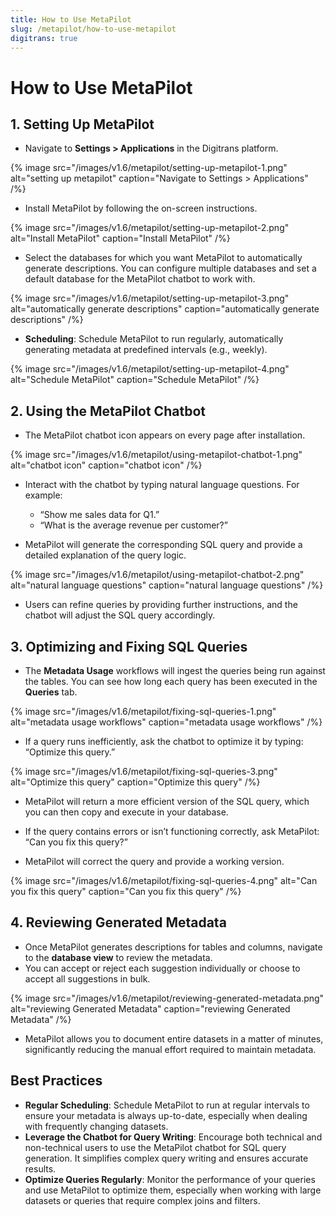 ```yaml
---
title: How to Use MetaPilot
slug: /metapilot/how-to-use-metapilot
digitrans: true
---
```


# How to Use MetaPilot

## 1. Setting Up MetaPilot
- Navigate to **Settings > Applications** in the Digitrans platform.

{% image
src="/images/v1.6/metapilot/setting-up-metapilot-1.png"
alt="setting up metapilot"
caption="Navigate to Settings > Applications"
/%}

- Install MetaPilot by following the on-screen instructions.

{% image
src="/images/v1.6/metapilot/setting-up-metapilot-2.png"
alt="Install MetaPilot"
caption="Install MetaPilot"
/%}

- Select the databases for which you want MetaPilot to automatically generate descriptions. You can configure multiple databases and set a default database for the MetaPilot chatbot to work with.

{% image
src="/images/v1.6/metapilot/setting-up-metapilot-3.png"
alt="automatically generate descriptions"
caption="automatically generate descriptions"
/%}

- **Scheduling**: Schedule MetaPilot to run regularly, automatically generating metadata at predefined intervals (e.g., weekly).

{% image
src="/images/v1.6/metapilot/setting-up-metapilot-4.png"
alt="Schedule MetaPilot"
caption="Schedule MetaPilot"
/%}

## 2. Using the MetaPilot Chatbot
- The MetaPilot chatbot icon appears on every page after installation.

{% image
src="/images/v1.6/metapilot/using-metapilot-chatbot-1.png"
alt="chatbot icon"
caption="chatbot icon"
/%}

- Interact with the chatbot by typing natural language questions. For example:
  - “Show me sales data for Q1.”
  - “What is the average revenue per customer?”

- MetaPilot will generate the corresponding SQL query and provide a detailed explanation of the query logic.

{% image
src="/images/v1.6/metapilot/using-metapilot-chatbot-2.png"
alt="natural language questions"
caption="natural language questions"
/%}

- Users can refine queries by providing further instructions, and the chatbot will adjust the SQL query accordingly.

## 3. Optimizing and Fixing SQL Queries

- The **Metadata Usage** workflows will ingest the queries being run against the tables. You can see how long each query has been executed in the **Queries** tab.

{% image
src="/images/v1.6/metapilot/fixing-sql-queries-1.png"
alt="metadata usage workflows"
caption="metadata usage workflows"
/%}

- If a query runs inefficiently, ask the chatbot to optimize it by typing: “Optimize this query.”

{% image
src="/images/v1.6/metapilot/fixing-sql-queries-3.png"
alt="Optimize this query"
caption="Optimize this query"
/%}

- MetaPilot will return a more efficient version of the SQL query, which you can then copy and execute in your database.

- If the query contains errors or isn’t functioning correctly, ask MetaPilot: “Can you fix this query?” 

- MetaPilot will correct the query and provide a working version.

{% image
src="/images/v1.6/metapilot/fixing-sql-queries-4.png"
alt="Can you fix this query"
caption="Can you fix this query"
/%}

## 4. Reviewing Generated Metadata
- Once MetaPilot generates descriptions for tables and columns, navigate to the **database view** to review the metadata.
- You can accept or reject each suggestion individually or choose to accept all suggestions in bulk.

{% image
src="/images/v1.6/metapilot/reviewing-generated-metadata.png"
alt="reviewing Generated Metadata"
caption="reviewing Generated Metadata"
/%}

- MetaPilot allows you to document entire datasets in a matter of minutes, significantly reducing the manual effort required to maintain metadata.

## Best Practices
- **Regular Scheduling**: Schedule MetaPilot to run at regular intervals to ensure your metadata is always up-to-date, especially when dealing with frequently changing datasets.
- **Leverage the Chatbot for Query Writing**: Encourage both technical and non-technical users to use the MetaPilot chatbot for SQL query generation. It simplifies complex query writing and ensures accurate results.
- **Optimize Queries Regularly**: Monitor the performance of your queries and use MetaPilot to optimize them, especially when working with large datasets or queries that require complex joins and filters.
